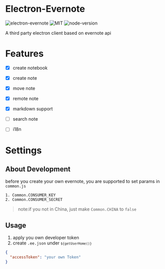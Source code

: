 # Electron-Evernote 

![electron-evernote](https://img.shields.io/badge/electron--evernote-1.0.0-blue.svg) ![MIT](https://img.shields.io/github/license/mashape/apistatus.svg) ![node-version](https://img.shields.io/badge/node-%3E%3D8.7.0-green.svg)

A third party electron client based on evernote api

# Features

- [x] create notebook

- [x] create note

- [x] move note

- [x] remote note

- [x] markdown support

- [ ] search note

- [ ] i18n

# Settings

## About Development

before you create your own evernote, you are supported to set params in <code>common.js</code>

    1. Common.CONSUMER_KEY
    2. Common.CONSUMER_SECRET

>note:if you not in China, just make <code>Common.CHINA</code> to <code>false</code>

## Usage

1. apply you own developer token
2. create <code>.ee.json</code> under <code>`${getUserHome()}`</code>

```json
{
  "accessToken": "your own Token"
}
```